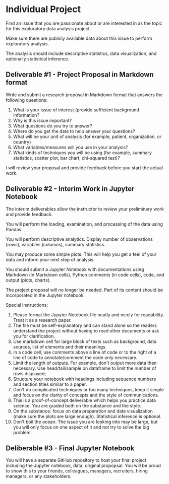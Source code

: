 # Individual Project

Find an issue that you are passionate about or are interested in as the topic for this exploratory data analysis project.

Make sure there are publicly available data about this issue to perform exploratory analysis.

The analysis should include descriptive statistics, data visualization, and optionally statistical inference.

## Deliverable #1 - Project Proposal in Markdown format

Write and submit a research proposal in Markdown format that answers the following questions:

1. What is your issue of interest (provide sufficient background information?
2. Why is this issue important?
3. What questions do you try to answer?
4. Where do you get the data to help answer your questions? 
5. What will be your unit of analysis (for example, patient, organization, or country)
6. What variables/measures will you use in your analysis?
7. What kinds of techniques you will be using (for example, summary statistics, scatter plot, bar chart, chi-squared test)? 

I will review your proposal and provide feedback before you start the actual work.

## Deliverable #2 - Interim Work in Jupyter Notebook

The interim deliverables allow the instructor to review your preliminary work and provide feedback. 

You will perform the loading, examination, and  processing of the data using Pandas.

You will perform descriptive analytics. Display number of observations (rows), variables (columns),  summary statistics.

You may produce some simple plots. This will help you get a feel of your data and inform your next step of analysis.

You should submit a Jupyter Notebook with documentations using Markdown (in Markdown cells), Python comments (in code cells), code, and output (plots, charts).

The project proposal will no longer be needed. Part of its content should be incorporated in the Jupyter notebook.

Special instructions:

1. Please format the Jupyter Notebook file neatly and nicely for readability. Treat it as a research paper.
2. The file must be self-explanatory and can stand alone so the readers understand the project without having to read other documents or ask you for clarification.
3. Use markdown cell for large block of texts such as background, data sources, list of elements and their meanings. 
4. In a code cell, use comments above a line of code or to the right of a line of code to annotate/comment the code only necessary.
5. Limit the length of outputs. For example, don't output more data than necessary. Use head/tail/sample on dataframe to limit the number of rows displayed; 
6. Structure your notebook with headings including sequence numbers and section titles similar to a paper.
7. Don't do complicated techniques or too many techniques, keep it simple and focus on the clarity of concepts and the style of communications. 
8. This is a proof-of-concept deliverable which helps you practice data science. You are graded both on the substance and the style. 
9. On the substance: focus on data preparation and data visualization (make sure the plots are large enough). Statistical inference is optional.  
10. Don't boil the ocean. The issue you are looking into may be large, but you will only focus on one aspect of it and not try to solve the big problem.

## Deliberable #3 - Final Jupyter Notebook
You will have a separate GitHub repository to host your final project including the Jupyter notebook, data, original propopsal. 
You will be proud to show this to your friends, colleagues, managers, recruiters, hiring managers, or any stakeholders. 
